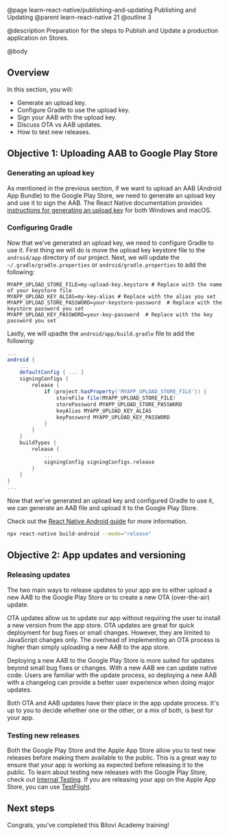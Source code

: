 @page learn-react-native/publishing-and-updating Publishing and Updating
@parent learn-react-native 21
@outline 3

@description Preparation for the steps to Publish and Update a production application on Stores.

@body

## Overview

In this section, you will:

- Generate an upload key.
- Configure Gradle to use the upload key.
- Sign your AAB with the upload key.
- Discuss OTA vs AAB updates.
- How to test new releases.

## Objective 1: Uploading AAB to Google Play Store

### Generating an upload key

As mentioned in the previous section, if we want to upload an AAB (Android App Bundle) to the Google Play Store, we need to generate an upload key and use it to sign the AAB. The React Native documentation provides [instructions for generating an upload key](https://reactnative.dev/docs/signed-apk-android#generating-an-upload-key) for both Windows and macOS.

### Configuring Gradle

Now that we’ve generated an upload key, we need to configure Gradle to use it. First thing we will do is move the upload key keystore file to the `android/app` directory of our project. Next, we will update the `~/.gradle/gradle.properties` or `android/gradle.properties` to add the following:

```
MYAPP_UPLOAD_STORE_FILE=my-upload-key.keystore # Replace with the name of your keystore file
MYAPP_UPLOAD_KEY_ALIAS=my-key-alias # Replace with the alias you set
MYAPP_UPLOAD_STORE_PASSWORD=your-keystore-password  # Replace with the keystore password you set
MYAPP_UPLOAD_KEY_PASSWORD=your-key-password  # Replace with the key password you set
```

Lastly, we will upadte the `android/app/build.gradle` file to add the following:

```gradle
...
android {
    ...
    defaultConfig { ... }
    signingConfigs {
        release {
            if (project.hasProperty('MYAPP_UPLOAD_STORE_FILE')) {
                storeFile file(MYAPP_UPLOAD_STORE_FILE)
                storePassword MYAPP_UPLOAD_STORE_PASSWORD
                keyAlias MYAPP_UPLOAD_KEY_ALIAS
                keyPassword MYAPP_UPLOAD_KEY_PASSWORD
            }
        }
    }
    buildTypes {
        release {
            ...
            signingConfig signingConfigs.release
        }
    }
}
...
```

Now that we’ve generated an upload key and configured Gradle to use it, we can generate an AAB file and upload it to the Google Play Store.

Check out the [React Native Android guide](https://reactnative.dev/docs/signed-apk-android) for more information.

```bash
npx react-native build-android --mode="release"
```

## Objective 2: App updates and versioning

### Releasing updates

The two main ways to release updates to your app are to either upload a new AAB to the Google Play Store or to create a new OTA (over-the-air) update.

OTA updates allow us to update our app without requiring the user to install a new version from the app store. OTA updates are great for quick deployment for bug fixes or small changes. However, they are limited to JavaScript changes only. The overhead of implementing an OTA process is higher than simply uploading a new AAB to the app store.

Deploying a new AAB to the Google Play Store is more suited for updates beyond small bug fixes or changes. With a new AAB we can update native code. Users are familiar with the update process, so deploying a new AAB with a changelog can provide a better user experience when doing major updates.

Both OTA and AAB updates have their place in the app update process. It's up to you to decide whether one or the other, or a mix of both, is best for your app.

### Testing new releases

Both the Google Play Store and the Apple App Store allow you to test new releases before making them available to the public. This is a great way to ensure that your app is working as expected before releasing it to the public. To learn about testing new releases with the Google Play Store, check out [Internal Testing](https://play.google.com/console/about/internal-testing/). If you are releasing your app on the Apple App Store, you can use [TestFlight](https://developer.apple.com/testflight/).

## Next steps

Congrats, you’ve completed this Bitovi Academy training!

